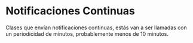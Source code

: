 # Notificaciones Continuas
Clases que envían notificaciones continuas, estás van a ser llamadas con un periodicidad de minutos, probablemente menos de 10 minutos.